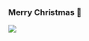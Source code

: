 ### Merry Christmas 🎄
![](https://github-readme-stats.vercel.app/api?username=wblazej&count_private=true&show_icons=true&theme=dark&custom_title=Stats)
